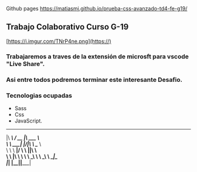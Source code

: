 Github pages https://matiasmj.github.io/prueba-css-avanzado-td4-fe-g19/

## Trabajo Colaborativo Curso G-19

[https://i.imgur.com/TNrP4ne.png](https://)


### Trabajaremos a traves de la extensión de microsft para  vscode "Live Share".
### Asi entre todos podremos  terminar este interesante  Desafio.

### Tecnologias ocupadas

* Sass
* Css
* JavaScript.

 ________    _____  ________     
|\   ____\  / __  \|\  ___  \    
\ \  \___| |\/_|\  \ \____   \   
 \ \  \  __\|/ \ \  \|____|\  \  
  \ \  \|\  \   \ \  \  __\_\  \ 
   \ \_______\   \ \__\|\_______\
    \|_______|    \|__|\|_______|
                                 
